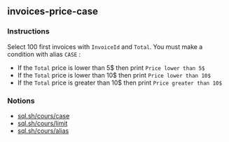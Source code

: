 ## invoices-price-case

### Instructions

Select 100 first invoices with `InvoiceId` and `Total`. You must make a condition with alias `CASE` :

- If the `Total` price is lower than 5$ then print `Price lower than 5$`
- If the `Total` price is lower than 10$ then print `Price lower than 10$`
- If the `Total` price is greater than 10$ then print `Price greater than 10$`

### Notions

- [sql.sh/cours/case](https://sql.sh/cours/case)
- [sql.sh/cours/limit](https://sql.sh/cours/limit)
- [sql.sh/cours/alias](https://sql.sh/cours/alias)
